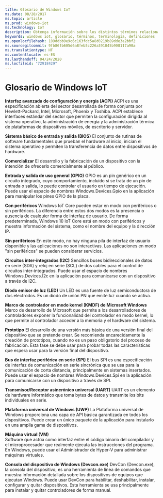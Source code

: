 ```yaml
---
title: Glosario de Windows IoT
ms.date: 08/28/2017
ms.topic: article
ms.prod: windows-iot
ms.technology: IoT
description: Obtenga información sobre los distintos términos relacionados con Windows IoT Core en nuestra documentación.
keywords: windows iot, glosario, términos, terminología, definiciones
ms.openlocfilehash: 109ddbb9e9c6c163fdc5a8d0219b89dde3a2bbf2
ms.sourcegitcommit: 9fb86fb605d6a8feb5c226a391045b908117a90a
ms.translationtype: HT
ms.contentlocale: es-ES
ms.lasthandoff: 04/24/2020
ms.locfileid: "72918429"
---
```

# <a name="glossary-for-windows-iot"></a>Glosario de Windows IoT

**Interfaz avanzada de configuración y energía (ACPI)** ACPI es una especificación abierta del sector desarrollada de forma conjunta por Hewlett-Packard, Intel, Microsoft, Phoenix y Toshiba.  ACPI establece interfaces estándar del sector que permiten la configuración dirigida al sistema operativo, la administración de energía y la administración térmica de plataformas de dispositivos móviles, de escritorio y servidor.

**Sistema básico de entrada y salida (BIOS)** El conjunto de rutinas de software fundamentales que prueban el hardware al inicio, inician el sistema operativo y permiten la transferencia de datos entre dispositivos de hardware.

**Comercializar** El desarrollo y la fabricación de un dispositivo con la intención de ofrecerlo comercialmente al público.

**Entrada y salida de uso general (GPIO)** GPIO es un pin genérico en un circuito integrado, cuyo comportamiento, incluido si se trata de un pin de entrada o salida, lo puede controlar el usuario en tiempo de ejecución.  Puede usar el espacio de nombres Windows.Devices.Gpio en la aplicación para manipular los pines GPIO de la placa.

**Con periféricos** Windows IoT Core pueden estar en modo con periféricos o sin periféricos. La diferencia entre estos dos modos es la presencia o ausencia de cualquier forma de interfaz de usuario. De forma predeterminada, Windows 10 IoT Core está en modo con periféricos y muestra información del sistema, como el nombre del equipo y la dirección IP.

**Sin periféricos** En este modo, no hay ninguna pila de interfaz de usuario disponible y las aplicaciones no son interactivas. Las aplicaciones en modo "sin periféricos" se pueden considerar servicios.

**Circuitos inter-integrados (I2C)** Sencillos buses bidireccionales de datos en serie (SDA) y reloj en serie (SCL) de dos cables para el control de circuitos inter-integrados.  Puede usar el espacio de nombres Windows.Devices.I2c en la aplicación para comunicarse con un dispositivo a través de I2C.

**Diodo emisor de luz (LED)** Un LED es una fuente de luz semiconductora de dos electrodos. Es un diodo de unión PN que emite luz cuando se activa.

**Marco de controlador en modo kernel (KMDF) de Microsoft Windows** Marco de desarrollo de Microsoft que permite a los desarrolladores de controladores exponer la funcionalidad del controlador en modo kernel, lo que permite al controlador acceder a la memoria y el hardware del sistema.

**Prototipo** El desarrollo de una versión más básica de una versión final del dispositivo que se pretende crear. Se recomienda encarecidamente la creación de prototipos, cuando no es un paso obligatorio del proceso de fabricación. Esta fase se debe usar para probar todas las características que espera usar para la versión final del dispositivo.

**Bus de interfaz periférica en serie (SPI)** El bus SPI es una especificación de interfaz de comunicación en serie sincrónica que se usa para la comunicación de corta distancia, principalmente en sistemas insertados.  Puede usar el espacio de nombres Windows.Devices.Spi en la aplicación para comunicarse con un dispositivo a través de SPI.

**Transmisor/Receptor asincrónico universal (UART)** UART es un elemento de hardware informático que toma bytes de datos y transmite los bits individuales en serie.

**Plataforma universal de Windows (UWP)** La Plataforma universal de Windows proporciona una capa de API básica garantizada en todos los dispositivos.  Puede crear un único paquete de la aplicación para instalarlo en una amplia gama de dispositivos.

**Máquina virtual (VM)**<br/>
Software que actúa como interfaz entre el código binario del compilador y el microprocesador que realmente ejecuta las instrucciones del programa.  En Windows, puede usar el Administrador de Hyper-V para administrar máquinas virtuales.

**Consola del dispositivo de Windows (Devcon.exe)** DevCon (Devcon.exe), la consola del dispositivo, es una herramienta de línea de comandos que muestra información detallada sobre los dispositivos de equipos que ejecutan Windows. Puede usar DevCon para habilitar, deshabilitar, instalar, configurar y quitar dispositivos.  Esta herramienta se usa principalmente para instalar y quitar controladores de forma manual.
